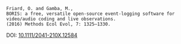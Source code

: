 


``` {.text}
Friard, O. and Gamba, M.,
BORIS: a free, versatile open-source event-logging software for video/audio coding and live observations.
(2016) Methods Ecol Evol, 7: 1325–1330.
```

DOI: [10.1111/2041-210X.12584](http://onlinelibrary.wiley.com/doi/10.1111/2041-210X.12584/abstract)